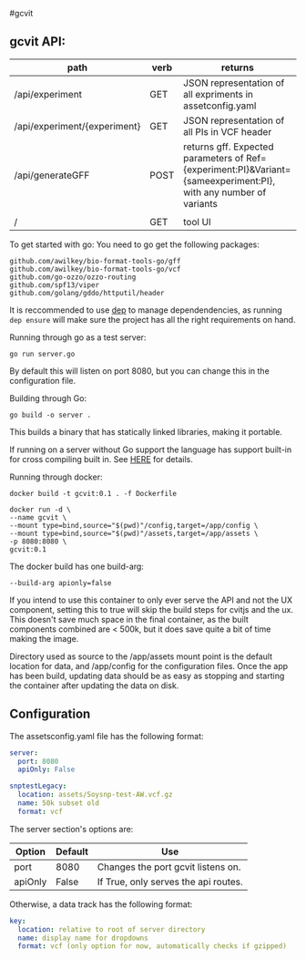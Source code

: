 #gcvit

## gcvit API:

| path | verb | returns |
| ---- | ---- | ---- |
| /api/experiment| GET | JSON representation of all expriments in assetconfig.yaml |
| /api/experiment/{experiment} | GET | JSON representation of all PIs in VCF header |
| /api/generateGFF | POST | returns gff. Expected parameters of Ref={experiment:PI}&Variant={sameexperiment:PI}, with any number of variants |
| | | |
| / | GET | tool UI |


To get started with go:
You need to go get the following packages:

```
github.com/awilkey/bio-format-tools-go/gff 
github.com/awilkey/bio-format-tools-go/vcf
github.com/go-ozzo/ozzo-routing
github.com/spf13/viper
github.com/golang/gddo/httputil/header
```

It is reccommended to use [dep](https://golang.github.io/dep/) to manage dependendencies, as running `dep ensure` will make sure the project has all the right requirements on hand.

Running through go as a test server:

`go run server.go`

By default this will listen on port 8080, but you can
change this in the configuration file.

Building through Go:

`go build -o server .`

This builds a binary that has statically linked libraries, making it portable.

If running on a server without Go support the language has support built-in for cross compiling built in. See [HERE](https://golangcookbook.com/chapters/running/cross-compiling/)
for details.

Running through docker:
```
docker build -t gcvit:0.1 . -f Dockerfile

docker run -d \
--name gcvit \ 
--mount type=bind,source="$(pwd)"/config,target=/app/config \
--mount type=bind,source="$(pwd)"/assets,target=/app/assets \ 
-p 8080:8080 \
gcvit:0.1
```

The docker build has one build-arg:
```
--build-arg apionly=false
```
If you intend to use this container to only ever serve the API and not the UX component, setting this to true
will skip the build steps for cvitjs and the ux. This doesn't save much space in the final container, as the built components combined are < 500k, but it does save quite a bit of time making the image.

Directory used as source to the /app/assets mount point is the default location for data, and /app/config for the configuration files. 
Once the app has been build, updating data should be as easy as stopping and starting the container after updating the data on disk.

## Configuration
The assetsconfig.yaml file has the following format:
```yaml
server:
  port: 8080
  apiOnly: False

snptestLegacy:
  location: assets/Soysnp-test-AW.vcf.gz
  name: 50k subset old
  format: vcf
```

The server section's options are:

| Option | Default | Use |
| ----- | ----- | ----- |
| port | 8080 | Changes the port gcvit listens on. |
| apiOnly | False | If True, only serves the api routes. |

Otherwise, a data track has the following format:

```yaml
key:
  location: relative to root of server directory
  name: display name for dropdowns
  format: vcf (only option for now, automatically checks if gzipped)
```
